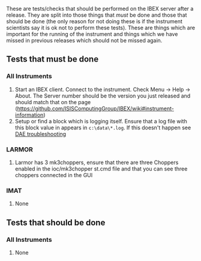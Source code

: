These are tests/checks that should be performed on the IBEX server after a release. They are split into those things that *must* be done and those that should be done (the only reason for not doing these is if the instrument scientists say it is ok not to perform these tests). These are things which are important for the running of the instrument and things which we have missed in previous releases which should not be missed again.

## Tests that must be done

### All Instruments

1. Start an IBEX client. Connect to the instrument. Check Menu -> Help -> About. The Server number should be the version you just released and should match that on the page (https://github.com/ISISComputingGroup/IBEX/wiki#instrument-information)
1. Setup or find a block which is logging itself. Ensure that a log file with this block value in appears in `c:\data\*.log`. If this doesn't happen see [DAE troubleshooting](DAE-Trouble-Shooting)

### LARMOR

1. Larmor has 3 mk3choppers, ensure that there are three Choppers enabled in the ioc/mk3chopper st.cmd file and that you can see three choppers connected in the GUI 

### IMAT

1. None

## Tests that should be done

### All Instruments

1. None
